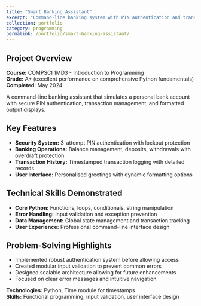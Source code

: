 ```yaml
---
title: "Smart Banking Assistant"
excerpt: "Command-line banking system with PIN authentication and transaction management built in Python"
collection: portfolio
category: programming
permalink: /portfolio/smart-banking-assistant/
---
```


## Project Overview

**Course:** COMPSCI 1MD3 - Introduction to Programming  
**Grade:** A+ (excellent performance on comprehensive Python fundamentals)  
**Completed:** May 2024

A command-line banking assistant that simulates a personal bank account with secure PIN authentication, transaction management, and formatted output displays.

## Key Features

- **Security System:** 3-attempt PIN authentication with lockout protection
- **Banking Operations:** Balance management, deposits, withdrawals with overdraft protection
- **Transaction History:** Timestamped transaction logging with detailed records
- **User Interface:** Personalised greetings with dynamic formatting options

## Technical Skills Demonstrated

- **Core Python:** Functions, loops, conditionals, string manipulation
- **Error Handling:** Input validation and exception prevention
- **Data Management:** Global state management and transaction tracking
- **User Experience:** Professional command-line interface design

## Problem-Solving Highlights

- Implemented robust authentication system before allowing access
- Created modular input validation to prevent common errors
- Designed scalable architecture allowing for future enhancements
- Focused on clear error messages and intuitive navigation

**Technologies:** Python, Time module for timestamps  
**Skills:** Functional programming, input validation, user interface design
